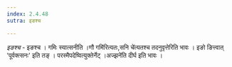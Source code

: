 ```yaml
---
index: 2.4.48
sutra: इङश्च

---
```

_इङश्च_ - इङश्च । गमिः स्यात्सनीति ।णौ गमि॑रित्यतः,सनि चे॑त्यतश्च तदनुवृत्तेरिति भावः । इङो ङित्त्वात् 'पूर्वक्त्सनः' इति तङ् । परस्मैपदेष्वित्युक्तेर्नेट् ।अज्झने॑ति दीर्घ इति भावः ।